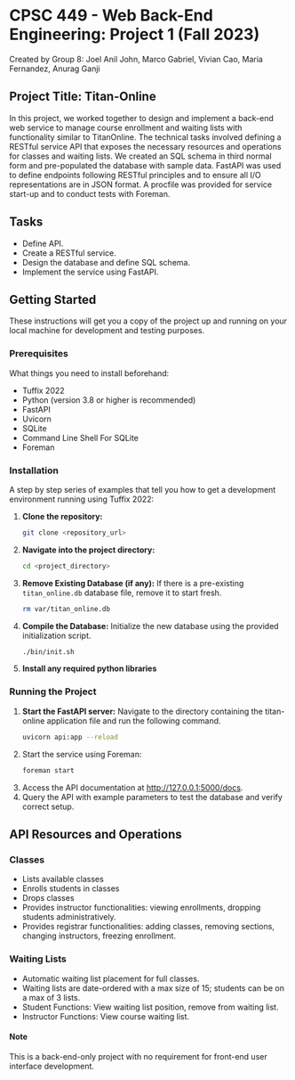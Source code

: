 # CPSC 449 - Web Back-End Engineering: Project 1 (Fall 2023)
Created by Group 8: Joel Anil John, Marco Gabriel, Vivian Cao, Maria Fernandez, Anurag Ganji 

## Project Title: Titan-Online 
In this project, we worked together to design and implement a back-end web service to manage course enrollment and waiting lists with functionality similar to TitanOnline. The technical tasks involved defining a RESTful service API that exposes the necessary resources and operations for classes and waiting lists. We created an SQL schema in third normal form and pre-populated the database with sample data. FastAPI was used to define endpoints following RESTful principles and to ensure all I/O representations are in JSON format. A procfile was provided for service start-up and to conduct tests with Foreman.

## Tasks
- Define API.
- Create a RESTful service.
- Design the database and define SQL schema.
- Implement the service using FastAPI.

## Getting Started
These instructions will get you a copy of the project up and running on your local machine for development and testing purposes.

### Prerequisites
What things you need to install beforehand:

- Tuffix 2022 
- Python (version 3.8 or higher is recommended)
- FastAPI
- Uvicorn
- SQLite
- Command Line Shell For SQLite
- Foreman

### Installation 
A step by step series of examples that tell you how to get a development environment running using Tuffix 2022:
1. **Clone the repository:**
    ```bash
    git clone <repository_url>
    ```

2. **Navigate into the project directory:**
    ```bash
    cd <project_directory>
    ```

3. **Remove Existing Database (if any):**
    If there is a pre-existing `titan_online.db` database file, remove it to start fresh.
    ```bash
    rm var/titan_online.db
    ```
4. **Compile the Database:**
    Initialize the new database using the provided initialization script.
    ```bash
    ./bin/init.sh
    ```
5. **Install any required python libraries**


### Running the Project
1. **Start the FastAPI server:**
    Navigate to the directory containing the titan-online application file and run the following command.
    ```bash
    uvicorn api:app --reload
    ```
2. Start the service using Foreman:
    ```bash
    foreman start
    ```
2. Access the API documentation at http://127.0.0.1:5000/docs.
3. Query the API with example parameters to test the database and verify correct setup.


## API Resources and Operations
### Classes

- Lists available classes
- Enrolls students in classes
- Drops classes
- Provides instructor functionalities: viewing enrollments, dropping students administratively.
- Provides registrar functionalities: adding classes, removing sections, changing instructors, freezing enrollment.

### Waiting Lists

- Automatic waiting list placement for full classes.
- Waiting lists are date-ordered with a max size of 15; students can be on a max of 3 lists.
- Student Functions: View waiting list position, remove from waiting list.
- Instructor Functions: View course waiting list.

#### Note
This is a back-end-only project with no requirement for front-end user interface development.

